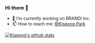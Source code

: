 ### Hi there 👋

- 🔭 I’m currently working on BRANDI Inc.
- 📫 How to reach me: [@Kiseong Park](mailto:alpha.go@kakao.com?subject=[GitHub])

[![Kiseong's github stats](https://github-readme-stats.vercel.app/api?username=KOR-Believer)](https://github.com/anuraghazra/github-readme-stats)
<!--
**KOR-Believer/KOR-Believer** is a ✨ _special_ ✨ repository because its `README.md` (this file) appears on your GitHub profile.

Here are some ideas to get you started:

- 🔭 I’m currently working on BRANDI Inc.
- 🌱 I’m currently learning ...
- 👯 I’m looking to collaborate on ...
- 🤔 I’m looking for help with ...
- 💬 Ask me about ...
- 📫 How to reach me: ...
- 😄 Pronouns: ...
- ⚡ Fun fact: ...
-->
